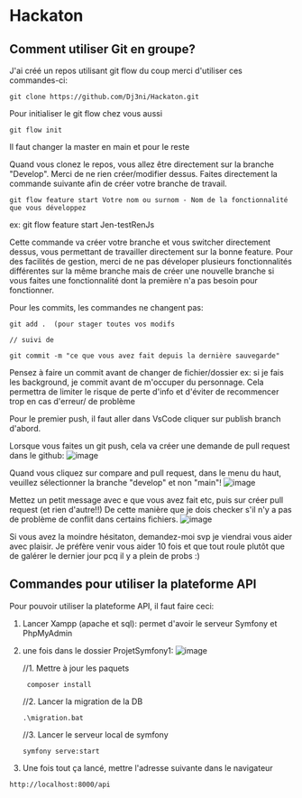 # Hackaton

## Comment utiliser Git en groupe?
J'ai créé un repos utilisant git flow du coup merci d'utiliser ces commandes-ci:

```
git clone https://github.com/Dj3ni/Hackaton.git
```

Pour initialiser le git flow chez vous aussi
```
git flow init
```
Il faut changer la master en main et pour le reste

Quand vous clonez le repos, vous allez être directement sur la branche "Develop". Merci de ne rien créer/modifier dessus. 
Faites directement la commande suivante afin de créer votre branche de travail.

```
git flow feature start Votre nom ou surnom - Nom de la fonctionnalité que vous développez
```
ex: git flow feature start Jen-testRenJs

Cette commande va créer votre branche et vous switcher directement dessus, vous permettant de travailler directement sur la bonne feature.
Pour des facilités de gestion, merci de ne pas déveloper plusieurs fonctionnalités différentes sur la même branche mais de créer une nouvelle branche si vous faites une fonctionnalité dont la première n'a pas besoin pour fonctionner.

Pour les commits, les commandes ne changent pas:

```
git add .  (pour stager toutes vos modifs

// suivi de

git commit -m "ce que vous avez fait depuis la dernière sauvegarde"

```

Pensez à faire un commit avant de changer de fichier/dossier ex: si je fais les background, je commit avant de m'occuper du personnage. Cela permettra de limiter le risque de perte d'info et d'éviter de recommencer trop en cas d'erreur/ de problème

Pour le premier push, il faut aller dans VsCode cliquer sur publish branch d'abord.

Lorsque vous faites un git push, cela va créer une demande de pull request dans le github:
![image](https://github.com/user-attachments/assets/6075072a-4de6-4eb4-9811-56d4e525a8de)

Quand vous cliquez sur compare and pull request, dans le menu du haut, veuillez sélectionner la branche "develop" et non "main"!
![image](https://github.com/user-attachments/assets/aa85cf8a-41be-4acd-81e2-a2832a92ba26)

Mettez un petit message avec e que vous avez fait etc,  puis sur créer pull request (et rien d'autre!!) De cette manière que je dois checker s'il n'y a pas de problème de conflit dans certains fichiers.
![image](https://github.com/user-attachments/assets/e1f24a33-641c-481a-bc67-21b935124d40)


Si vous avez la moindre hésitaton, demandez-moi svp je viendrai vous aider avec plaisir. Je préfère venir vous aider 10 fois et que tout roule plutôt que de galérer le dernier jour pcq il y a plein de probs :)

## Commandes pour utiliser la plateforme API

Pour pouvoir utiliser la plateforme API, il faut faire ceci:
1. Lancer Xampp (apache et sql): permet d'avoir le serveur Symfony et PhpMyAdmin
2. une fois dans le dossier ProjetSymfony1:
   ![image](https://github.com/user-attachments/assets/0c95af77-f2dc-4e70-9878-37a83cbd489c)

   //1. Mettre à jour les paquets
   ```
    composer install
   ```
   //2. Lancer la migration de la DB
   ```
   .\migration.bat
   ```
   //3. Lancer le serveur local de symfony
   ```
   symfony serve:start
   ```
3. Une fois tout ça lancé, mettre l'adresse suivante dans  le navigateur

  ```
  http://localhost:8000/api
  ```
  
